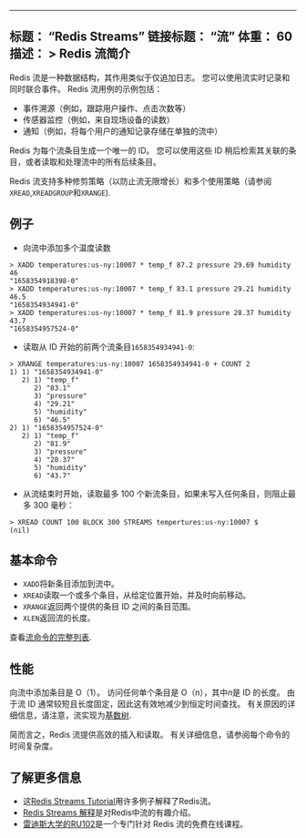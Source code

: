 ***

## 标题： “Redis Streams”&#xA;链接标题： “流”&#xA;体重： 60&#xA;描述： >&#xA;Redis 流简介

Redis 流是一种数据结构，其作用类似于仅追加日志。
您可以使用流实时记录和同时联合事件。
Redis 流用例的示例包括：

*   事件溯源（例如，跟踪用户操作、点击次数等）
*   传感器监控（例如，来自现场设备的读数）
*   通知（例如，将每个用户的通知记录存储在单独的流中）

Redis 为每个流条目生成一个唯一的 ID。
您可以使用这些 ID 稍后检索其关联的条目，或者读取和处理流中的所有后续条目。

Redis 流支持多种修剪策略（以防止流无限增长）和多个使用策略（请参阅`XREAD`,`XREADGROUP`和`XRANGE`).

## 例子

*   向流中添加多个温度读数

<!---->

    > XADD temperatures:us-ny:10007 * temp_f 87.2 pressure 29.69 humidity 46
    "1658354918398-0"
    > XADD temperatures:us-ny:10007 * temp_f 83.1 pressure 29.21 humidity 46.5
    "1658354934941-0"
    > XADD temperatures:us-ny:10007 * temp_f 81.9 pressure 28.37 humidity 43.7
    "1658354957524-0"

*   读取从 ID 开始的前两个流条目`1658354934941-0`:

<!---->

    > XRANGE temperatures:us-ny:10007 1658354934941-0 + COUNT 2
    1) 1) "1658354934941-0"
       2) 1) "temp_f"
          2) "83.1"
          3) "pressure"
          4) "29.21"
          5) "humidity"
          6) "46.5"
    2) 1) "1658354957524-0"
       2) 1) "temp_f"
          2) "81.9"
          3) "pressure"
          4) "28.37"
          5) "humidity"
          6) "43.7"

*   从流结束时开始，读取最多 100 个新流条目，如果未写入任何条目，则阻止最多 300 毫秒：

<!---->

    > XREAD COUNT 100 BLOCK 300 STREAMS tempertures:us-ny:10007 $
    (nil)

## 基本命令

*   `XADD`将新条目添加到流中。
*   `XREAD`读取一个或多个条目，从给定位置开始，并及时向前移动。
*   `XRANGE`返回两个提供的条目 ID 之间的条目范围。
*   `XLEN`返回流的长度。

查看[流命令的完整列表](https://redis.io/commands/?group=stream).

## 性能

向流中添加条目是 O（1）。
访问任何单个条目是 O（n），其中*n*是 ID 的长度。
由于流 ID 通常较短且长度固定，因此这有效地减少到恒定时间查找。
有关原因的详细信息，请注意，流实现为[基数树](https://en.wikipedia.org/wiki/Radix_tree).

简而言之，Redis 流提供高效的插入和读取。
有关详细信息，请参阅每个命令的时间复杂度。

## 了解更多信息

*   这[Redis Streams Tutorial](/docs/data-types/streams-tutorial)用许多例子解释了Redis流。
*   [Redis Streams 解释](https://www.youtube.com/watch?v=Z8qcpXyMAiA)是对Redis中流的有趣介绍。
*   [雷迪斯大学的RU102](https://university.redis.com/courses/ru102/)是一个专门针对 Redis 流的免费在线课程。
